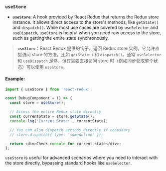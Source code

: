 ### `useStore`

- **`useStore`**: A hook provided by React Redux that returns the Redux store instance. It allows direct access to the store's methods, like `getState()` and `dispatch()`. While most use cases are covered by `useSelector` and `useDispatch`, `useStore` is helpful when you need raw access to the store, such as getting the entire state synchronously.

> **`useStore`**：React Redux 提供的钩子，返回 Redux store 实例。它允许直接访问 store 的方法，比如 `getState()` 和 `dispatch()`。通常 `useSelector` 和 `useDispatch` 足够，但在需要直接访问 store 时（例如同步获取整个状态）可以使用 `useStore`。

#### Example:

```js
import { useStore } from 'react-redux';

const DebugComponent = () => {
  const store = useStore();

  // Access the entire Redux state directly
  const currentState = store.getState();
  console.log('Current State:', currentState);

  // You can also dispatch actions directly if necessary
  // store.dispatch({ type: 'someAction' });

  return <div>Check console for current state</div>;
};
```

`useStore` is useful for advanced scenarios where you need to interact with the store directly, bypassing standard hooks like `useSelector`.